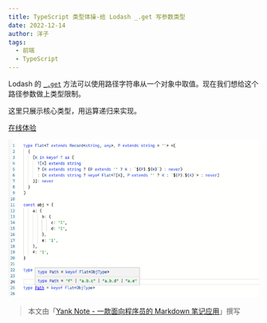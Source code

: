 ```yaml
---
title: TypeScript 类型体操-给 Lodash _.get 写参数类型
date: 2022-12-14
author: 洋子
tags:
  - 前端
  - TypeScript
---
```


Lodash 的 [`_.get`](https://lodash.com/docs/4.17.15#get) 方法可以使用路径字符串从一个对象中取值。现在我们想给这个路径参数做上类型限制。

这里只展示核心类型，用运算递归来实现。

[在线体验](https://www.typescriptlang.org/play?ts=4.3.5#code/C4TwDgpgBAYgNgQ2AHgCpQgD2BAdgEwGcoAlCAYwHsAnfZQ4agS1wHMAaKBXEAPk4AKGbHiJQGzNlAC8UAORzeMgBQAoKFADe6jVADaAaSgsoAawghKAMyjoExNbt2pDAXWE4CxCS1Y6nAPxQykZYnmI+UkHKQmGixApQQUYAXFAABgAkmgIAvgB02Qa56QCUUGm4EABuENSl-rppIR7x4oy+SWYW1rCIKC4GroKtXvJyXakZ2XmFmsXpSpU1dQ1Opa7LtdQ6uaoNqlS4DFCUAEYAVjJajQhp2k5OZ-eNj7rkaXIAjHLsr29QfCfH5-AFQXKggEQYG-RoQxpWGF-PaqUCQKAAeUuqHA0FkaIgvXOF1UpIJUAESAAFtdzJYbPAkMgsRccZBeKogA)

![Img](./FILES/2021-12-14-typescript-gym.md/4584a0a4.png)

> 本文由「[Yank Note - 一款面向程序员的 Markdown 笔记应用](https://github.com/purocean/yn)」撰写
